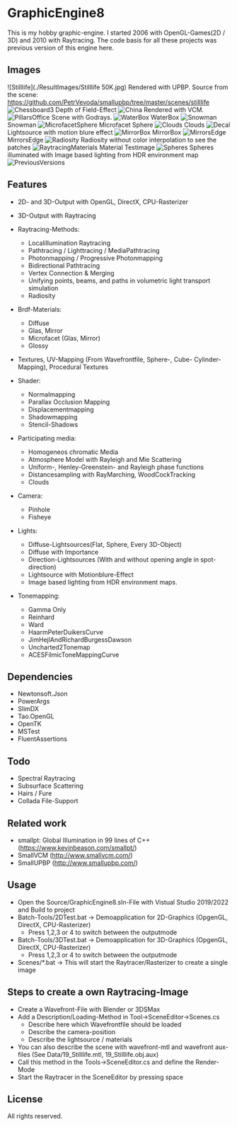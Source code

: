 GraphicEngine8
==============
This is my hobby graphic-engine. I started 2006 with OpenGL-Games(2D / 3D) and 2010 with Raytracing. The code basis for all these projects was previous version of this engine here. 

Images
------

![Stilllife](./ResultImages/Stilllife 50K.jpg)
Rendered with UPBP. Source from the scene: https://github.com/PetrVevoda/smallupbp/tree/master/scenes/stilllife
![Chessboard3](./ResultImages/Chessboard3.jpg)
Depth of Field-Effect
![China](./ResultImages/China100kVCM.jpg)
Rendered with VCM.
![PillarsOffice](./ResultImages/PillarsOffice_BeamTracer.jpg)
Scene with Godrays. 
![WaterBox](./ResultImages/WaterBox.JPG)
WaterBox
![Snowman](./ResultImages/Snowman2.jpg)
Snowman
![MicrofacetSphere](./ResultImages/MicrofacetSphere.jpg)
Microfacet Sphere
![Clouds](./ResultImages/Clouds_Spheres.jpg)
Clouds
![Decal](./ResultImages/Decal_250_Samples.jpg)
Lightsource with motion blure effect
![MirrorBox](./Scenes/05_MirrorCornellbox.jpg)
MirrorBox
![MirrorsEdge](./ResultImages/MirrorsEdge.jpg)
MirrorsEdge
![Radiosity](./ResultImages/Radiosity1.jpg)
Radiosity without color interpolation to see the patches
![RaytracingMaterials](./ResultImages/RaytracingMaterials2.jpg)
Material Testimage
![Spheres](./ResultImages/Spheres_IBL.jpg)
Spheres illuminated with Image based lighting from HDR environment map
![PreviousVersions](./ResultImages/Previous_GraphicEngine_Versions/PreviousVersions.jpg)


Features
--------
* 2D- and 3D-Output with OpenGL, DirectX, CPU-Rasterizer
* 3D-Output with Raytracing

* Raytracing-Methods:
	* Localillumination Raytracing
    * Pathtracing / Lighttracing / MediaPathtracing
	* Photonmapping / Progressive Photonmapping
	* Bidirectional Pathtracing
	* Vertex Connection & Merging
	* Unifying points, beams, and paths in volumetric light transport simulation
	* Radiosity

* Brdf-Materials:
	* Diffuse
    * Glas, Mirror
	* Microfacet (Glas, Mirror)
	* Glossy
	
* Textures, UV-Mapping (From Wavefrontfile, Sphere-, Cube- Cylinder-Mapping), Procedural Textures

* Shader:
	* Normalmapping
    * Parallax Occlusion Mapping
	* Displacementmapping
	* Shadowmapping
	* Stencil-Shadows
	
* Participating media:
	* Homogeneos chromatic Media 
	* Atmosphere Model with Rayleigh and Mie Scattering
	* Uniform-, Henley-Greenstein- and Rayleigh phase functions
	* Distancesampling with RayMarching, WoodCockTracking
	* Clouds
	
* Camera:
    * Pinhole
    * Fisheye
	
* Lights:
    * Diffuse-Lightsources(Flat, Sphere, Every 3D-Object)
	* Diffuse with Importance
	* Direction-Lightsources (With and without opening angle in spot-direction)
	* Lightsource with Motionblure-Effect
    * Image based lighting from HDR environment maps.
	
* Tonemapping:
	* Gamma Only
	* Reinhard
	* Ward
	* HaarmPeterDuikersCurve
	* JimHejlAndRichardBurgessDawson
	* Uncharted2Tonemap
	* ACESFilmicToneMappingCurve
	
Dependencies
------------
* Newtonsoft.Json
* PowerArgs
* SlimDX
* Tao.OpenGL
* OpenTK
* MSTest
* FluentAssertions

Todo
----
* Spectral Raytracing
* Subsurface Scattering
* Hairs / Fure
* Collada File-Support

Related work
------------
* smallpt: Global Illumination in 99 lines of C++ (https://www.kevinbeason.com/smallpt/)
* SmallVCM (http://www.smallvcm.com/)
* SmallUPBP (http://www.smallupbp.com/)

Usage
-----
* Open the Source/GraphicEngine8.sln-File with Vistual Studio 2019/2022 and Build to project
* Batch-Tools/2DTest.bat -> Demoapplication for 2D-Graphics (OpgenGL, DirectX, CPU-Rasterizer) 
	* Press 1,2,3 or 4 to switch between the outputmode
* Batch-Tools/3DTest.bat -> Demoapplication for 3D-Graphics (OpgenGL, DirectX, CPU-Rasterizer)
	* Press 1,2,3 or 4 to switch between the outputmode
* Scenes/*.bat -> This will start the Raytracer/Rasterizer to create a single image

Steps to create a own Raytracing-Image
--------------------------------------
* Create a Wavefront-File with Blender or 3DSMax
* Add a Description/Loading-Method in Tool->SceneEditor->Scenes.cs
	* Describe here which Wavefrontfile should be loaded
	* Describe the camera-position
	* Describe the lightsource / materials
* You can also describe the scene with wavefront-mtl and wavefront aux-files (See Data/19_Stilllife.mtl, 19_Stilllife.obj.aux)
* Call this method in the Tools->SceneEditor.cs and define the Render-Mode 
* Start the Raytracer in the SceneEditor by pressing space

License
-------

All rights reserved.
